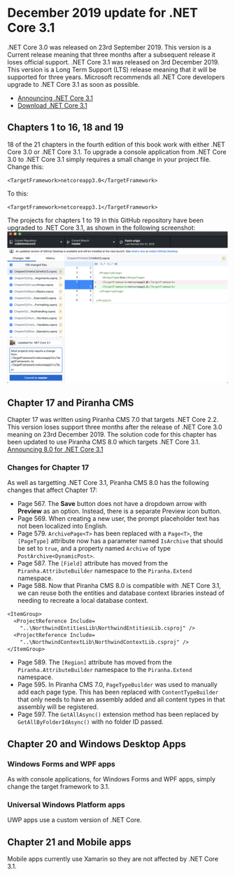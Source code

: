 # December 2019 update for .NET Core 3.1
.NET Core 3.0 was released on 23rd September 2019. This version is a Current release meaning that three months after a subsequent release it loses official support. 
.NET Core 3.1 was released on 3rd December 2019. This version is a Long Term Support (LTS) release meaning that it will be supported for three years. Microsoft recommends all .NET Core developers upgrade to .NET Core 3.1 as soon as possible.
- [Announcing .NET Core 3.1](https://devblogs.microsoft.com/dotnet/announcing-net-core-3-1/)
- [Download .NET Core 3.1](https://dotnet.microsoft.com/download/dotnet-core/3.1)
## Chapters 1 to 16, 18 and 19
18 of the 21 chapters in the fourth edition of this book work with either .NET Core 3.0 or .NET Core 3.1. 
To upgrade a console application from .NET Core 3.0 to .NET Core 3.1 simply requires a small change in your project file.
Change this:
```
<TargetFramework>netcoreapp3.0</TargetFramework>
```
To this:
```
<TargetFramework>netcoreapp3.1</TargetFramework>
```
The projects for chapters 1 to 19 in this GitHub repository have been upgraded to .NET Core 3.1, as shown in the following screenshot:
![GitHub update to .NET Core 3.1](github-update-30-to-31.png)
## Chapter 17 and Piranha CMS
Chapter 17 was written using Piranha CMS 7.0 that targets .NET Core 2.2. This version loses support three months after the release of .NET Core 3.0 meaning on 23rd December 2019. 
The solution code for this chapter has been updated to use Piranha CMS 8.0 which targets .NET Core 3.1.
[Announcing 8.0 for .NET Core 3.1](http://piranhacms.org/blog/announcing-80-for-net-core-31)
### Changes for Chapter 17
As well as targetting .NET Core 3.1, Piranha CMS 8.0 has the following changes that affect Chapter 17:
- Page 567. The **Save** button does not have a dropdown arrow with **Preview** as an option. Instead, there is a separate Preview icon button.
- Page 569. When creating a new user, the prompt placeholder text has not been localized into English.
- Page 579. `ArchivePage<T>` has been replaced with a `Page<T>`, the `[PageType]` attribute now has a parameter named `IsArchive` that should be set to `true`, and a property named `Archive` of type `PostArchive<DynamicPost>`. 
- Page 587. The `[Field]` attribute has moved from the `Piranha.AttributeBuilder` namespace to the `Piranha.Extend` namespace.
- Page 588. Now that Piranha CMS 8.0 is compatible with .NET Core 3.1, we can reuse both the entities and database context libraries instead of needing to recreate a local database context.
```
<ItemGroup>
  <ProjectReference Include=
    "..\NorthwindEntitiesLib\NorthwindEntitiesLib.csproj" />
  <ProjectReference Include=
    "..\NorthwindContextLib\NorthwindContextLib.csproj" />
</ItemGroup>
```
- Page 589. The `[Region]` attribute has moved from the `Piranha.AttributeBuilder` namespace to the `Piranha.Extend` namespace.
- Page 595. In Piranha CMS 7.0, `PageTypeBuilder` was used to manually add each page type. This has been replaced with `ContentTypeBuilder` that only needs to have an assembly added and all content types in that assembly will be registered.
- Page 597. The `GetAllAsync()` extension method has been replaced by `GetAllByFolderIdAsync()` with no folder ID passed.
## Chapter 20 and Windows Desktop Apps
### Windows Forms and WPF apps
As with console applications, for Windows Forms and WPF apps, simply change the target framework to 3.1.
### Universal Windows Platform apps
UWP apps use a custom version of .NET Core.
## Chapter 21 and Mobile apps
Mobile apps currently use Xamarin so they are not affected by .NET Core 3.1.
